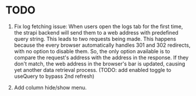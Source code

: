 # TODO

1. Fix log fetching issue: When users open the logs tab for the first time, the strapi backend will send them to a web address with predefined query string. This leads to two requests being made. This happens because the every browser automatically handles 301 and 302 redirects, with no option to disable them. So, the only option available is to compare the request's address with the address in the response. If they don't match, the web address in the browser's bar is updated, causing yet another data retrieval process. (TODO: add enabled toggle to useQuery to bypass 2nd refresh)

2. Add column hide/show menu.